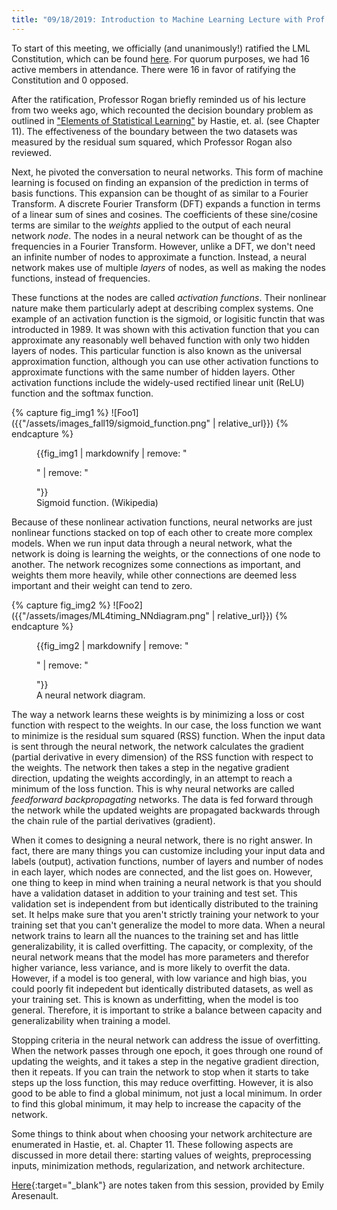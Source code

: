 ```yaml
---
title: "09/18/2019: Introduction to Machine Learning Lecture with Prof. Rogan"
---
```

To start of this meeting, we officially (and unanimously!) ratified the LML Constitution, which can be found [here](../../../assets/LML_Constitution_and_Bylaws.pdf).
For quorum purposes, we had 16 active members in attendance. There were 16 in favor of ratifying the Constitution and 0 opposed.

After the ratification, Professor Rogan briefly reminded us of his lecture from two weeks ago, which recounted the decision boundary problem as outlined in ["Elements of Statistical Learning"](../assets/texts/elements_of_stat_learning.pdf") by Hastie, et. al. (see Chapter 11). The effectiveness of the boundary between the two datasets was measured by the residual sum squared, which Professor Rogan also reviewed.

Next, he pivoted the conversation to neural networks. This form of machine learning is focused on finding an expansion of the prediction in terms of basis functions. This expansion can be thought of as similar to a Fourier Transform. A discrete Fourier Transform (DFT) expands a function in terms of a linear sum of sines and cosines. The coefficients of these sine/cosine terms are similar to the *weights* applied to the output of each neural network *node*. The nodes in a neural network can be thought of as the frequencies in a Fourier Transform. However, unlike a DFT, we don't need an infinite number of nodes to approximate a function. Instead, a neural network makes use of multiple *layers* of nodes, as well as making the nodes functions, instead of frequencies.

These functions at the nodes are called *activation functions*. Their nonlinear nature make them particularly adept at describing complex systems. One example of an activation function is the sigmoid, or logisitic functin that was introducted in 1989. It was shown with this activation function that you can approximate any reasonably well behaved function with only two hidden layers of nodes. This particular function is also known as the universal approximation function, although you can use other activation functions to approximate functions with the same number of hidden layers. Other activation functions include the widely-used rectified linear unit (ReLU) function and the softmax function.

{% capture fig_img1 %}
![Foo1]({{"/assets/images_fall19/sigmoid_function.png" | relative_url}})
{% endcapture %}

<figure>
        {{fig_img1 | markdownify | remove: "<p>" | remove: "</p>"}}
        <figcaption>Sigmoid function. (Wikipedia)</figcaption>
</figure>

Because of these nonlinear activation functions, neural networks are just nonlinear functions stacked on top of each other to create more complex models. When we run input data through a neural network, what the network is doing is learning the weights, or the connections of one node to another. The network recognizes some connections as important, and weights them more heavily, while other connections are deemed less important and their weight can tend to zero.


{% capture fig_img2 %}
![Foo2]({{"/assets/images/ML4timing_NNdiagram.png" | relative_url}})
{% endcapture %}

<figure>
        {{fig_img2 | markdownify | remove: "<p>" | remove: "</p>"}}
        <figcaption>A neural network diagram.</figcaption>
</figure>

The way a network learns these weights is by minimizing a loss or cost function with respect to the weights. In our case, the loss function we want to minimize is the residual sum squared (RSS) function. When the input data is sent through the neural network, the network calculates the gradient (partial derivative in every dimension) of the RSS function with respect to the weights. The network then takes a step in the negative gradient direction, updating the weights accordingly, in an attempt to reach a minimum of the loss function. This is why neural networks are called *feedforward backpropagating* networks. The data is fed forward through the network while the updated weights are propagated backwards through the chain rule of the partial derivatives (gradient).

When it comes to designing a neural network, there is no right answer. In fact, there are many things you can customize including your input data and labels (output), activation functions, number of layers and number of nodes in each layer, which nodes are connected, and the list goes on. However, one thing to keep in mind when training a neural network is that you should have a validation dataset in addition to your training and test set. This validation set is independent from but identically distributed to the training set. It helps make sure that you aren't strictly training your network to your training set that you can't generalize the model to more data. When a neural network trains to learn all the nuances to the training set and has little generalizability, it is called overfitting. The capacity, or complexity, of the neural network means that the model has more parameters and therefor higher variance, less variance, and is more likely to overfit the data. However, if a model is too general, with low variance and high bias, you could poorly fit indepedent but identically distributed datasets, as well as your training set. This is known as underfitting, when the model is too general. Therefore, it is important to strike a balance between capacity and generalizability when training a model.

Stopping criteria in the neural network can address the issue of overfitting. When the network passes through one epoch, it goes through one round of updating the weights, and it takes a step in the negative gradient direction, then it repeats. If you can train the network to stop when it starts to take steps up the loss function, this may reduce overfitting. However, it is also good to be able to find a global minimum, not just a local minimum. In order to find this global minimum, it may help to increase the capacity of the network.

Some things to think about when choosing your network architecture are enumerated in Hastie, et. al. Chapter 11. These following aspects are discussed in more detail there: starting values of weights, preprocessing inputs, minimization methods, regularization, and network architecture.

[Here](../../../assets/notes_fall19/LML_notes9_18_19.pdf){:target="_blank"} are notes taken from this session, provided by Emily Aresenault.



